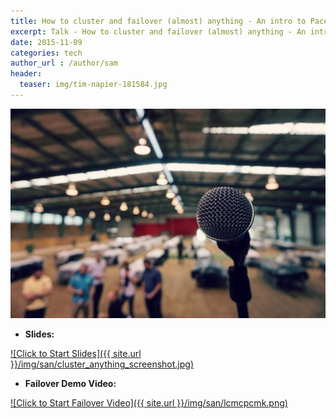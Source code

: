 ```yaml
---
title: How to cluster and failover (almost) anything - An intro to Pacemaker and Corosync
excerpt: Talk - How to cluster and failover (almost) anything - An intro to Pacemaker and Corosync
date: 2015-11-09
categories: tech
author_url : /author/sam
header:
  teaser: img/tim-napier-181584.jpg
---
```


![](/img/tim-napier-181584.jpg)

- **Slides:**

[![Click to Start Slides]({{ site.url }}/img/san/cluster_anything_screenshot.jpg)](https://www.dropbox.com/s/n3g3nk9kp6q54h8/cluster_anything.pdf?dl=0)

- **Failover Demo Video:**

[![Click to Start Failover Video]({{ site.url }}/img/san/lcmcpcmk.png)](https://vimeo.com/sammcj/review/133110890/6f4900c090)
